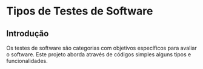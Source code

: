 # Tipos de Testes de Software

## Introdução
Os testes de software são categorias com objetivos específicos para avaliar o software. Este projeto aborda através de códigos simples alguns tipos e funcionalidades. 
